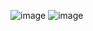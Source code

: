 ![image](https://github.com/dudorevov/nonamerepository/assets/137158557/165109a0-8318-486e-8703-daa97d684c3a)
![image](https://github.com/dudorevov/nonamerepository/assets/137158557/c3bd2f73-d74b-4de9-b4a9-25cf68175f72)


